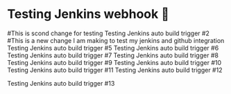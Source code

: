 # Testing Jenkins webhook 🚀
#This is scond change for testing 
Testing Jenkins auto build trigger #2
#This is a new change I am making to  test my jenkins and github integration
Testing Jenkins auto build trigger #5
Testing Jenkins auto build trigger #6
Testing Jenkins auto build trigger #7
Testing Jenkins auto build trigger #8
Testing Jenkins auto build trigger #9
Testing Jenkins auto build trigger #10
Testing Jenkins auto build trigger #11
Testing Jenkins auto build trigger #12

Testing Jenkins auto build trigger #13
